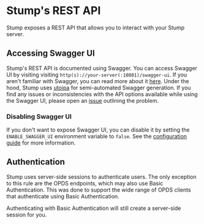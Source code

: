 # Stump's REST API

Stump exposes a REST API that allows you to interact with your Stump server.

## Accessing Swagger UI

Stump's REST API is documented using Swagger. You can access Swagger UI by visiting visiting `http(s)://your-server(:10801)/swagger-ui`. If you aren't familiar with Swagger, you can read more about it [here](https://swagger.io/). Under the hood, Stump uses [utoipa](https://github.com/juhaku/utoipa) for semi-automated Swagger generation. If you find any issues or inconsistencies with the API options available while using the Swagger UI, please open an [issue](https://github.com/stumpapp/stump/issues) outlining the problem.

### Disabling Swagger UI

If you don't want to expose Swagger UI, you can disable it by setting the `ENABLE_SWAGGER_UI` environment variable to `false`. See the [configuration guide](/guides/configuration) for more information.

## Authentication

Stump uses server-side sessions to authenticate users. The only exception to this rule are the OPDS endpoints, which may also use Basic Authentication. This was done to support the wide range of OPDS clients that authenticate using Basic Authentication.

Authenticating with Basic Authentication will still create a server-side session for you.
